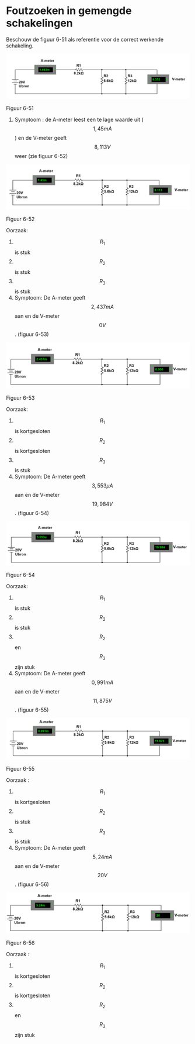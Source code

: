 # Foutzoeken in gemengde schakelingen

Beschouw de figuur 6-51 als referentie voor de correct werkende schakeling.

![](../.gitbook/assets/afbeelding_528.png)

Figuur 6-51

1. Symptoom : de A-meter leest een te lage waarde uit \( $$\mathrm{1,45} mA$$ \) en de V-meter geeft $$\mathrm{8,113} V$$ weer \(zie figuur 6-52\)

![](../.gitbook/assets/afbeelding_529.png)

Figuur 6-52

Oorzaak:

1. $${R}_{1}$$ is stuk
2. $${R}_{2}$$ is stuk
3. $${R}_{3}$$ is stuk
4. Symptoom: De A-meter geeft $$\mathrm{2,437} mA$$ aan en de V-meter $$0 V$$ . \(figuur 6-53\)

![](../.gitbook/assets/afbeelding_530.png)

Figuur 6-53

Oorzaak:

1. $${R}_{1}$$ is kortgesloten
2. $${R}_{2}$$ is kortgesloten
3. $${R}_{3}$$ is stuk
4. Symptoom: De A-meter geeft $$\mathrm{3,553} \mu A$$ aan en de V-meter $$\mathrm{19,984} V$$ . \(figuur 6-54\)

![](../.gitbook/assets/afbeelding_531.png)

Figuur 6-54

Oorzaak:

1. $${R}_{1}$$ is stuk
2. $${R}_{2}$$ is stuk
3. $${R}_{2}$$ en $${R}_{3}$$ zijn stuk
4. Symptoom: De A-meter geeft $$\mathrm{0,991} mA$$ aan en de V-meter $$\mathrm{11,875} V$$ . \(figuur 6-55\)

![](../.gitbook/assets/afbeelding_532.png)

Figuur 6-55

Oorzaak :

1. $${R}_{1}$$ is kortgesloten
2. $${R}_{2}$$ is stuk
3. $${R}_{3}$$ is stuk
4. Symptoom: De A-meter geeft $$\mathrm{5,24} mA$$ aan en de V-meter $$20 V$$ . \(figuur 6-56\)

![](../.gitbook/assets/afbeelding_533.png)

Figuur 6-56

Oorzaak :

1. $${R}_{1}$$ is kortgesloten
2. $${R}_{2}$$ is kortgesloten
3. $${R}_{2}$$ en $${R}_{3}$$ zijn stuk

